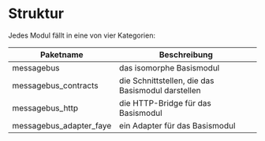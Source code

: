 # Struktur

Jedes Modul fällt in eine von vier Kategorien:

Paketname | Beschreibung
----------|-------------
 messagebus | das isomorphe Basismodul
 messagebus_contracts | die Schnittstellen, die das Basismodul darstellen
 messagebus_http | die HTTP-Bridge für das Basismodul
 messagebus_adapter_faye | ein Adapter für das Basismodul
